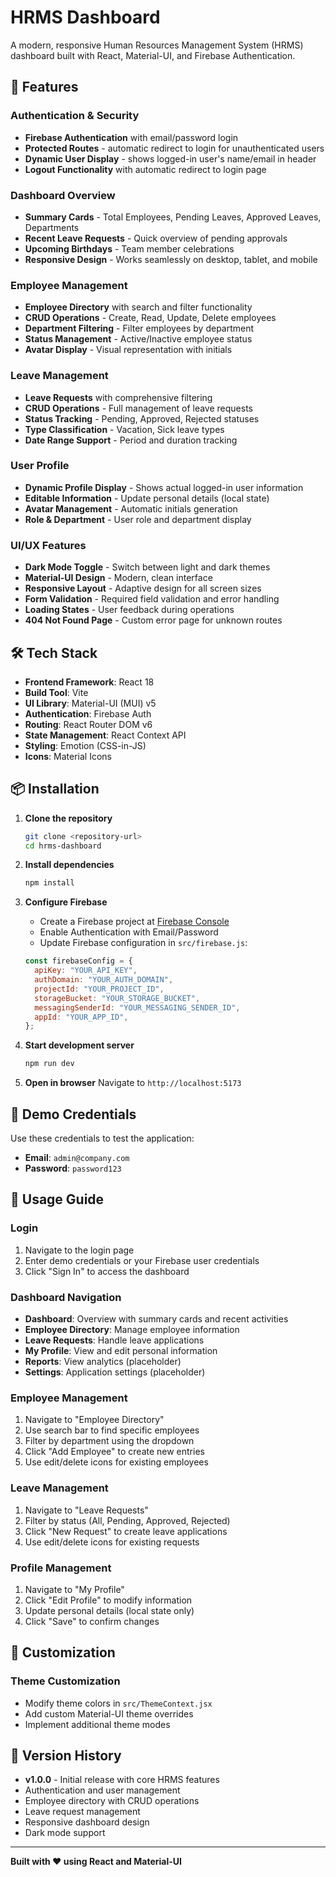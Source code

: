 # HRMS Dashboard

A modern, responsive Human Resources Management System (HRMS) dashboard built with React, Material-UI, and Firebase Authentication.

## 🚀 Features

### Authentication & Security

- **Firebase Authentication** with email/password login
- **Protected Routes** - automatic redirect to login for unauthenticated users
- **Dynamic User Display** - shows logged-in user's name/email in header
- **Logout Functionality** with automatic redirect to login page

### Dashboard Overview

- **Summary Cards** - Total Employees, Pending Leaves, Approved Leaves, Departments
- **Recent Leave Requests** - Quick overview of pending approvals
- **Upcoming Birthdays** - Team member celebrations
- **Responsive Design** - Works seamlessly on desktop, tablet, and mobile

### Employee Management

- **Employee Directory** with search and filter functionality
- **CRUD Operations** - Create, Read, Update, Delete employees
- **Department Filtering** - Filter employees by department
- **Status Management** - Active/Inactive employee status
- **Avatar Display** - Visual representation with initials

### Leave Management

- **Leave Requests** with comprehensive filtering
- **CRUD Operations** - Full management of leave requests
- **Status Tracking** - Pending, Approved, Rejected statuses
- **Type Classification** - Vacation, Sick leave types
- **Date Range Support** - Period and duration tracking

### User Profile

- **Dynamic Profile Display** - Shows actual logged-in user information
- **Editable Information** - Update personal details (local state)
- **Avatar Management** - Automatic initials generation
- **Role & Department** - User role and department display

### UI/UX Features

- **Dark Mode Toggle** - Switch between light and dark themes
- **Material-UI Design** - Modern, clean interface
- **Responsive Layout** - Adaptive design for all screen sizes
- **Form Validation** - Required field validation and error handling
- **Loading States** - User feedback during operations
- **404 Not Found Page** - Custom error page for unknown routes

## 🛠️ Tech Stack

- **Frontend Framework**: React 18
- **Build Tool**: Vite
- **UI Library**: Material-UI (MUI) v5
- **Authentication**: Firebase Auth
- **Routing**: React Router DOM v6
- **State Management**: React Context API
- **Styling**: Emotion (CSS-in-JS)
- **Icons**: Material Icons

## 📦 Installation

1. **Clone the repository**

   ```bash
   git clone <repository-url>
   cd hrms-dashboard
   ```

2. **Install dependencies**

   ```bash
   npm install
   ```

3. **Configure Firebase**

   - Create a Firebase project at [Firebase Console](https://console.firebase.google.com/)
   - Enable Authentication with Email/Password
   - Update Firebase configuration in `src/firebase.js`:

   ```javascript
   const firebaseConfig = {
     apiKey: "YOUR_API_KEY",
     authDomain: "YOUR_AUTH_DOMAIN",
     projectId: "YOUR_PROJECT_ID",
     storageBucket: "YOUR_STORAGE_BUCKET",
     messagingSenderId: "YOUR_MESSAGING_SENDER_ID",
     appId: "YOUR_APP_ID",
   };
   ```

4. **Start development server**

   ```bash
   npm run dev
   ```

5. **Open in browser**
   Navigate to `http://localhost:5173`

## 🔐 Demo Credentials

Use these credentials to test the application:

- **Email**: `admin@company.com`
- **Password**: `password123`

## 📱 Usage Guide

### Login

1. Navigate to the login page
2. Enter demo credentials or your Firebase user credentials
3. Click "Sign In" to access the dashboard

### Dashboard Navigation

- **Dashboard**: Overview with summary cards and recent activities
- **Employee Directory**: Manage employee information
- **Leave Requests**: Handle leave applications
- **My Profile**: View and edit personal information
- **Reports**: View analytics (placeholder)
- **Settings**: Application settings (placeholder)

### Employee Management

1. Navigate to "Employee Directory"
2. Use search bar to find specific employees
3. Filter by department using the dropdown
4. Click "Add Employee" to create new entries
5. Use edit/delete icons for existing employees

### Leave Management

1. Navigate to "Leave Requests"
2. Filter by status (All, Pending, Approved, Rejected)
3. Click "New Request" to create leave applications
4. Use edit/delete icons for existing requests

### Profile Management

1. Navigate to "My Profile"
2. Click "Edit Profile" to modify information
3. Update personal details (local state only)
4. Click "Save" to confirm changes

## 🎨 Customization

### Theme Customization

- Modify theme colors in `src/ThemeContext.jsx`
- Add custom Material-UI theme overrides
- Implement additional theme modes

## 🔄 Version History

- **v1.0.0** - Initial release with core HRMS features
- Authentication and user management
- Employee directory with CRUD operations
- Leave request management
- Responsive dashboard design
- Dark mode support

---

**Built with ❤️ using React and Material-UI**
